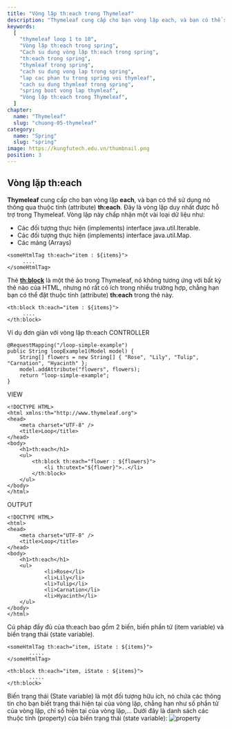 ```yaml
---
title: "Vòng lặp th:each trong Thymeleaf"
description: "Thymeleaf cung cấp cho bạn vòng lặp each, và bạn có thể sử dụng nó thông qua thuộc tính (attribute) th:each. Đây là vòng lặp duy nhất được hỗ trợ trong Thymeleaf.."
keywords:
  [
    "thymeleaf loop 1 to 10",
    "Vòng lặp th:each trong spring",
    "Cach su dung vòng lặp th:each trong spring",
    "th:each trong spring",
    "thymleaf trong spring",
    "cach su dung vong lap trong spring",
    "lap cac phan tu trong spring voi thymleaf",
    "cach su dung thymleaf trong spring",
    "spring boot vong lap thymleaf",
    "Vòng lặp th:each trong Thymeleaf",
  ]
chapter:
  name: "Thymeleaf"
  slug: "chuong-05-thymeleaf"
category:
  name: "Spring"
  slug: "spring"
image: https://kungfutech.edu.vn/thumbnail.png
position: 3
---
```


## Vòng lặp th:each

**Thymeleaf** cung cấp cho bạn vòng lặp **each**, và bạn có thể sử dụng nó thông qua thuộc tính (attribute) **th:each**. Đây là vòng lặp duy nhất được hỗ trợ trong Thymeleaf.
Vòng lặp này chấp nhận một vài loại dữ liệu như:

- Các đối tượng thực hiện (implements) interface java.util.Iterable.
- Các đối tượng thực hiện (implements) interface java.util.Map.
- Các mảng (Arrays)

```
<someHtmlTag th:each="item : ${items}">
     ....
</someHtmlTag>
```

Thẻ **<th:block>** là một thẻ ảo trong Thymeleaf, nó không tương ứng với bất kỳ thẻ nào của HTML, nhưng nó rất có ích trong nhiều trường hợp, chẳng hạn bạn có thể đặt thuộc tính (attribute) **th:each** trong thẻ này.

```
<th:block th:each="item : ${items}">
     ....
</th:block>
```

Ví dụ đơn giản với vòng lặp th:each
<content-example>
CONTROLLER

```
@RequestMapping("/loop-simple-example")
public String loopExample1(Model model) {
    String[] flowers = new String[] { "Rose", "Lily", "Tulip", "Carnation", "Hyacinth" };
    model.addAttribute("flowers", flowers);
    return "loop-simple-example";
}
```

VIEW

```
<!DOCTYPE HTML>
<html xmlns:th="http://www.thymeleaf.org">
<head>
    <meta charset="UTF-8" />
    <title>Loop</title>
</head>
<body>
    <h1>th:each</h1>
    <ul>
        <th:block th:each="flower : ${flowers}">
            <li th:utext="${flower}">..</li>
        </th:block>
    </ul>
</body>
</html>
```

</content-example>

OUTPUT

```
<!DOCTYPE HTML>
<html>
<head>
    <meta charset="UTF-8" />
    <title>Loop</title>
</head>
<body>
    <h1>th:each</h1>
    <ul>
            <li>Rose</li>
            <li>Lily</li>
            <li>Tulip</li>
            <li>Carnation</li>
            <li>Hyacinth</li>
    </ul>
</body>
</html>
```

Cú pháp đầy đủ của th:each bao gồm 2 biến, biến phần tử (item variable) và biến trạng thái (state variable).

```
<someHtmlTag th:each="item, iState : ${items}">
       .....
</someHtmlTag>
```

<!-- OR: -->

```
<th:block th:each="item, iState : ${items}">
       .....
</th:block>
```

Biến trạng thái (State variable) là một đối tượng hữu ích, nó chứa các thông tin cho bạn biết trạng thái hiện tại của vòng lặp, chẳng hạn như số phần tử của vòng lặp, chỉ số hiện tại của vòng lặp,...
Dưới đây là danh sách các thuộc tính (property) của biến trạng thái (state variable):
![property](https://scontent.fhan2-3.fna.fbcdn.net/v/t1.15752-9/279280891_355385463240783_5244729283221754305_n.png?_nc_cat=108&ccb=1-6&_nc_sid=ae9488&_nc_ohc=L6CtSZfuW0MAX-mFMKA&_nc_ht=scontent.fhan2-3.fna&oh=03_AVKhm-EcGf3r95ekALm8UoPXpGvuy7HnQZ0lm5cIdkA3aA&oe=62A1DA5B)
